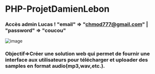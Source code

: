 # PHP-ProjetDamienLebon

### Accès admin Lucas ! "email" => "chmod777@gmail.com" | "password" => "coucou"

![image](https://github.com/DamienL97r/PHP-ProjetDamienLebon/assets/117284330/301ba854-f0eb-46fa-b286-85da817591ea)


### Objectif=>Créer une solution web qui permet de fournir une interface aux utilisateurs pour télécharger et uploader des samples en format audio(mp3,wav,etc.).
